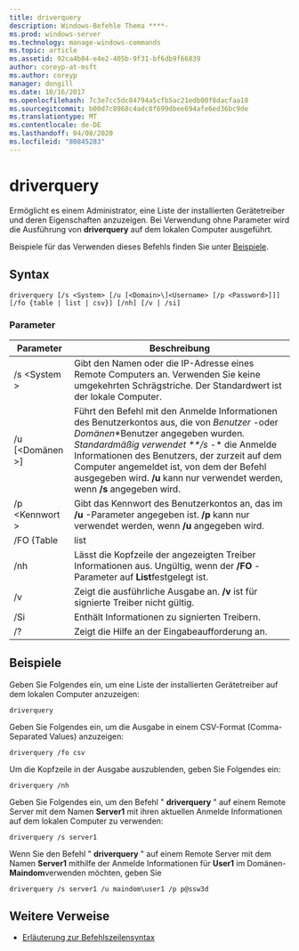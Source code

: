 ```yaml
---
title: driverquery
description: Windows-Befehle Thema ****-
ms.prod: windows-server
ms.technology: manage-windows-commands
ms.topic: article
ms.assetid: 92ca4b84-e4e2-405b-9f31-bf6db9f66839
author: coreyp-at-msft
ms.author: coreyp
manager: dongill
ms.date: 10/16/2017
ms.openlocfilehash: 7c3e7cc5dc84794a5cfb5ac21edb00f8dacfaa18
ms.sourcegitcommit: b00d7c8968c4adc8f699dbee694afe6ed36bc9de
ms.translationtype: MT
ms.contentlocale: de-DE
ms.lasthandoff: 04/08/2020
ms.locfileid: "80845283"
---
```

# <a name="driverquery"></a>driverquery



Ermöglicht es einem Administrator, eine Liste der installierten Gerätetreiber und deren Eigenschaften anzuzeigen. Bei Verwendung ohne Parameter wird die Ausführung von **driverquery** auf dem lokalen Computer ausgeführt.

Beispiele für das Verwenden dieses Befehls finden Sie unter [Beispiele](#BKMK_examples).

## <a name="syntax"></a>Syntax

```
driverquery [/s <System> [/u [<Domain>\]<Username> [/p <Password>]]] [/fo {table | list | csv}] [/nh] [/v | /si]
```

### <a name="parameters"></a>Parameter

|         Parameter         |                                                                                                                                         Beschreibung                                                                                                                                          |
|---------------------------|----------------------------------------------------------------------------------------------------------------------------------------------------------------------------------------------------------------------------------------------------------------------------------------------|
|       /s \<System >        |                                                                                      Gibt den Namen oder die IP-Adresse eines Remote Computers an. Verwenden Sie keine umgekehrten Schrägstriche. Der Standardwert ist der lokale Computer.                                                                                       |
| /u [\<Domänen >\]<Username> | Führt den Befehl mit den Anmelde Informationen des Benutzerkontos aus, die von *Benutzer* -oder *Domänen*\*Benutzer angegeben wurden<em>. Standardmäßig verwendet \*\*/s</em> -\* die Anmelde Informationen des Benutzers, der zurzeit auf dem Computer angemeldet ist, von dem der Befehl ausgegeben wird. **/u** kann nur verwendet werden, wenn **/s** angegeben wird. |
|      /p \<Kennwort >       |                                                                           Gibt das Kennwort des Benutzerkontos an, das im **/u** -Parameter angegeben ist. **/p** kann nur verwendet werden, wenn **/u** angegeben wird.                                                                            |
|        /FO {Table         |                                                                                                                                             list                                                                                                                                             |
|            /nh            |                                                                                      Lässt die Kopfzeile der angezeigten Treiber Informationen aus. Ungültig, wenn der **/FO** -Parameter auf **List**festgelegt ist.                                                                                      |
|            /v             |                                                                                                               Zeigt die ausführliche Ausgabe an. **/v** ist für signierte Treiber nicht gültig.                                                                                                               |
|            /Si            |                                                                                                                          Enthält Informationen zu signierten Treibern.                                                                                                                          |
|            /?             |                                                                                                                             Zeigt die Hilfe an der Eingabeaufforderung an.                                                                                                                             |

## <a name="examples"></a><a name=BKMK_examples></a>Beispiele

Geben Sie Folgendes ein, um eine Liste der installierten Gerätetreiber auf dem lokalen Computer anzuzeigen:
```
driverquery 
```
Geben Sie Folgendes ein, um die Ausgabe in einem CSV-Format (Comma-Separated Values) anzuzeigen:
```
driverquery /fo csv 
```
Um die Kopfzeile in der Ausgabe auszublenden, geben Sie Folgendes ein:
```
driverquery /nh 
```
Geben Sie Folgendes ein, um den Befehl " **driverquery** " auf einem Remote Server mit dem Namen **Server1** mit ihren aktuellen Anmelde Informationen auf dem lokalen Computer zu verwenden:
```
driverquery /s server1
```
Wenn Sie den Befehl " **driverquery** " auf einem Remote Server mit dem Namen **Server1** mithilfe der Anmelde Informationen für **User1** im Domänen- **Maindom**verwenden möchten, geben Sie
```
driverquery /s server1 /u maindom\user1 /p p@ssw3d
```

## <a name="additional-references"></a>Weitere Verweise

- [Erläuterung zur Befehlszeilensyntax](command-line-syntax-key.md)